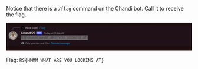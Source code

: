 Notice that there is a `/flag` command on the Chandi bot. Call it to receive the flag.

![](2023-04-03-11-48-55.png)

Flag: `RS{HMMM_WHAT_ARE_YOU_LOOKING_AT}`
